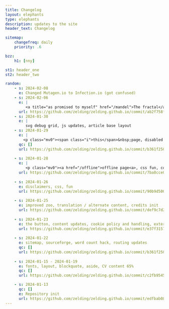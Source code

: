 ```yaml
---
title: Changelog
layout: elephants
type: elephants
description: updates to the site
header_text: Changelog

sitemap:
    changefreq: daily
    priority: .6

bzz: 
    h1: [nny]

st1: header_one
st2: header_two

random:
    - s: 2024-02-08
      e: Changed Mutagen.io to Infection.io (got confused) 
    - s: 2024-02-06
      e: |
         <a title="as promised to myself" href="/mandel">The fractal</a>
      url: https://github.com/zelding/zelding.github.io/commit/ab2f758fc5f5d9bc5e89c255c2dbabedf71a543a
    - s: 2024-01-30
      e: |
         svg debug grid, js updates, article base layout
    - s: 2024-01-29
      e: |
        <p class="mv0"><span class="i">this</span>&nbsp;page, disabled tags and categories pages</p>
      qc: []
      url: https://github.com/zelding/zelding.github.io/commit/b361f2501b0c4a3e60d5c886bb4e8c2daee986ef
      
    - s: 2024-01-28
      e: |
         <p class="mv0"><a href="/offline">offline page<a>, css fun, cover letters, layout updates</p>
      url: https://github.com/zelding/zelding.github.io/commit/7ba8cce099d82c2b27699ff42d47cc5a7c14b8d1
          
    - s: 2024-01-26
      e: disclaimers, css, fun
      url: https://github.com/zelding/zelding.github.io/commit/90b9d5002e068ca565960d7f8455e81a87496c19
          
    - s: 2024-01-25
      e: improved zoo, translation / alternate content, credits init
      url: https://github.com/zelding/zelding.github.io/commit/def9c7d242e3005e323a05817e85d5934696449a
      
    - s: 2024-01-23
      e: the button, content updates, cookie policy and handling, external url handling update
      url: https://github.com/zelding/zelding.github.io/commit/e37f3157954d782825b1f1ce195257eef6ee4c5a
          
    - s: 2024-01-22
      e: sitemap, sourceforge, word count hack, routing updates
      qc: []
      url: https://github.com/zelding/zelding.github.io/commit/b361f2501b0c4a3e60d5c886bb4e8c2daee986ef
      
    - s: 2024-01-15 - 2024-01-19
      e: fonts, layout, blockquote, aside, CV content 65%
      qc: []
      url: https://github.com/zelding/zelding.github.io/commit/c2fb9545db41242def4a70711ede047ea49cc685

    - s: 2024-01-13
      qc: []
      e: Repository init
      url: https://github.com/zelding/zelding.github.io/commit/edfbab08cf4e737907d40759e1972a09bd29ede9
---
```

